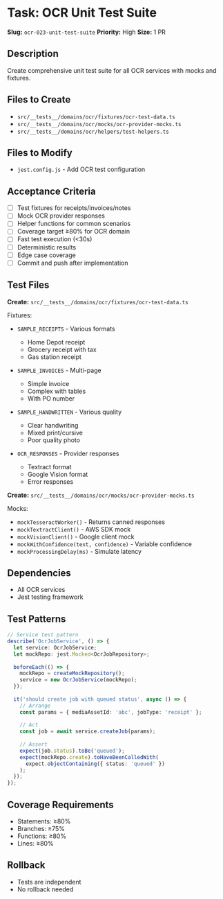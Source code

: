 # Task: OCR Unit Test Suite

**Slug:** `ocr-023-unit-test-suite`
**Priority:** High
**Size:** 1 PR

## Description
Create comprehensive unit test suite for all OCR services with mocks and fixtures.

## Files to Create
- `src/__tests__/domains/ocr/fixtures/ocr-test-data.ts`
- `src/__tests__/domains/ocr/mocks/ocr-provider-mocks.ts`
- `src/__tests__/domains/ocr/helpers/test-helpers.ts`

## Files to Modify
- `jest.config.js` - Add OCR test configuration

## Acceptance Criteria
- [ ] Test fixtures for receipts/invoices/notes
- [ ] Mock OCR provider responses
- [ ] Helper functions for common scenarios
- [ ] Coverage target ≥80% for OCR domain
- [ ] Fast test execution (<30s)
- [ ] Deterministic results
- [ ] Edge case coverage
- [ ] Commit and push after implementation

## Test Files
**Create:** `src/__tests__/domains/ocr/fixtures/ocr-test-data.ts`

Fixtures:
- `SAMPLE_RECEIPTS` - Various formats
  - Home Depot receipt
  - Grocery receipt with tax
  - Gas station receipt
  
- `SAMPLE_INVOICES` - Multi-page
  - Simple invoice
  - Complex with tables
  - With PO number
  
- `SAMPLE_HANDWRITTEN` - Various quality
  - Clear handwriting
  - Mixed print/cursive
  - Poor quality photo
  
- `OCR_RESPONSES` - Provider responses
  - Textract format
  - Google Vision format
  - Error responses

**Create:** `src/__tests__/domains/ocr/mocks/ocr-provider-mocks.ts`

Mocks:
- `mockTesseractWorker()` - Returns canned responses
- `mockTextractClient()` - AWS SDK mock
- `mockVisionClient()` - Google client mock
- `mockWithConfidence(text, confidence)` - Variable confidence
- `mockProcessingDelay(ms)` - Simulate latency

## Dependencies
- All OCR services
- Jest testing framework

## Test Patterns
```typescript
// Service test pattern
describe('OcrJobService', () => {
  let service: OcrJobService;
  let mockRepo: jest.Mocked<OcrJobRepository>;
  
  beforeEach(() => {
    mockRepo = createMockRepository();
    service = new OcrJobService(mockRepo);
  });
  
  it('should create job with queued status', async () => {
    // Arrange
    const params = { mediaAssetId: 'abc', jobType: 'receipt' };
    
    // Act
    const job = await service.createJob(params);
    
    // Assert
    expect(job.status).toBe('queued');
    expect(mockRepo.create).toHaveBeenCalledWith(
      expect.objectContaining({ status: 'queued' })
    );
  });
});
```

## Coverage Requirements
- Statements: ≥80%
- Branches: ≥75%
- Functions: ≥80%
- Lines: ≥80%

## Rollback
- Tests are independent
- No rollback needed
